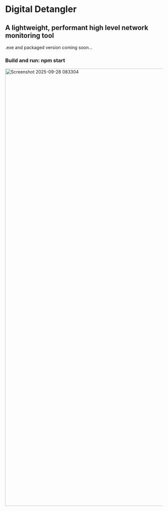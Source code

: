 # Digital Detangler
## A lightweight, performant high level network monitoring tool
.exe and packaged version coming soon...
### Build and run: npm start

<img width="1400" height="1400" alt="Screenshot 2025-09-28 083304" src="https://github.com/user-attachments/assets/cd265a3b-4ba3-4d7e-996a-45a685204c1c" />
